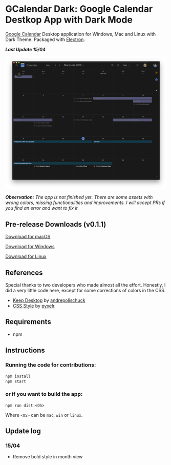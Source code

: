 # GCalendar Dark: Google Calendar Destkop App with Dark Mode
[Google Calendar](https://calendar.google.com "Google Calendar") Desktop application for Windows, Mac and Linux with Dark Theme. Packaged with [Electron](https://electronjs.org/ "Electron").

***Last Update 15/04***

![GCalendar Dark](https://github.com/lukassr/gcalendar-dark-desktop/blob/master/media/screenshot.png)

***Observation:** The app is not finished yet. There are some assets with wrong colors, missing functionalities and improvements. I will accept PRs if you find an error and want to fix it* 

## Pre-release Downloads (v0.1.1)
[Download for macOS](https://github.com/lukassr/gcalendar-dark-desktop/releases/download/v0.1.1/GCalendar.Dark-0.1.1.dmg)

[Download for Windows](https://github.com/lukassr/gcalendar-dark-desktop/releases/download/v0.1.1/GCalendar.Dark.Setup.0.1.1.exe)

[Download for Linux](https://github.com/lukassr/gcalendar-dark-desktop/releases/download/v0.1.1/gcalendardark_0.1.1_amd64.deb)
## References
Special thanks to two developers who made almost all the effort. Honestly, I did a very little code here, except for some corrections of colors in the CSS.
- [Keep Desktop]( https://github.com/andrepolischuk/keep) by [andrepolischuck](https://github.com/andrepolischuk/)
- [CSS Style](https://github.com/pyxelr/Dark_Google_Calendar) by [pyxelr](https://github.com/pyxelr).

## Requirements
- npm

## Instructions
### Running the code for contributions:
```
npm install
npm start
```
### or if you want to build the app:
```
npm run dist:<OS>
```
Where `<OS>` can be `mac`, `win` or `linux`.


## Update log

### 15/04
- Remove bold style in month view